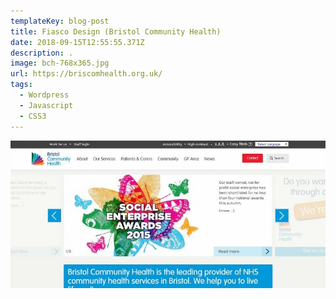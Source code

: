 ```yaml
---
templateKey: blog-post
title: Fiasco Design (Bristol Community Health)
date: 2018-09-15T12:55:55.371Z
description: .
image: bch-768x365.jpg
url: https://briscomhealth.org.uk/
tags:
  - Wordpress
  - Javascript
  - CSS3
---
```


![](bch-768x365.jpg)
